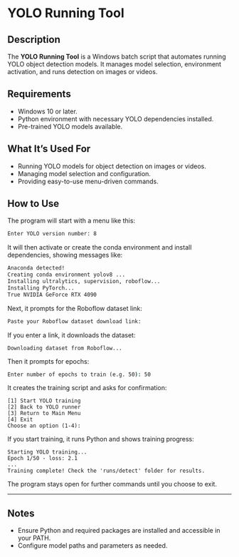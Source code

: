 # YOLO Running Tool

## Description

The **YOLO Running Tool** is a Windows batch script that automates running YOLO object detection models. It manages model selection, environment activation, and runs detection on images or videos.

## Requirements

- Windows 10 or later.
- Python environment with necessary YOLO dependencies installed.
- Pre-trained YOLO models available.

## What It’s Used For

- Running YOLO models for object detection on images or videos.
- Managing model selection and configuration.
- Providing easy-to-use menu-driven commands.

## How to Use

The program will start with a menu like this:

```bat
Enter YOLO version number: 8
```

It will then activate or create the conda environment and install dependencies, showing messages like:

```bat
Anaconda detected!
Creating conda environment yolov8 ...
Installing ultralytics, supervision, roboflow...
Installing PyTorch...
True NVIDIA GeForce RTX 4090
```

Next, it prompts for the Roboflow dataset link:

```bat
Paste your Roboflow dataset download link:
```

If you enter a link, it downloads the dataset:

```
Downloading dataset from Roboflow...
```

Then it prompts for epochs:

```bat
Enter number of epochs to train (e.g. 50): 50
```

It creates the training script and asks for confirmation:

```
[1] Start YOLO training
[2] Back to YOLO runner
[3] Return to Main Menu
[4] Exit
Choose an option (1-4):
```

If you start training, it runs Python and shows training progress:

```
Starting YOLO training...
Epoch 1/50 - loss: 2.1
...
Training complete! Check the 'runs/detect' folder for results.
```

The program stays open for further commands until you choose to exit.

---

## Notes

- Ensure Python and required packages are installed and accessible in your PATH.
- Configure model paths and parameters as needed.